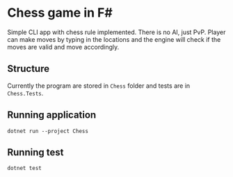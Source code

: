 # Chess game in F#

Simple CLI app with chess rule implemented. There is no AI, just PvP. Player can make moves by typing in the locations and the engine will check if the moves are valid and move accordingly.

## Structure

Currently the program are stored in `Chess` folder and tests are in `Chess.Tests`.

## Running application

```
dotnet run --project Chess
```

## Running test

```
dotnet test
```
